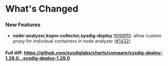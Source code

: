 # What's Changed

### New Features
- **node-analyzer,kspm-collector,sysdig-deploy** [f6f68ff0](https://github.com/sysdiglabs/charts/commit/f6f68ff0cd31693aaf26e0f3de53bb70a42182ad): allow custom proxy for individual containers in node analyzer ([#1432](https://github.com/sysdiglabs/charts/issues/1432))
#### Full diff: https://github.com/sysdiglabs/charts/compare/sysdig-deploy-1.28.0...sysdig-deploy-1.29.0

